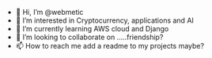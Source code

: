 - 👋 Hi, I’m @webmetic
- 👀 I’m interested in Cryptocurrency, applications and AI 
- 🌱 I’m currently learning AWS cloud and Django
- 💞️ I’m looking to collaborate on .....friendship?
- 📫 How to reach me add a readme to my projects maybe?

<!---
webmetic/webmetic is a ✨ special ✨ repository because its `README.md` (this file) appears on your GitHub profile.
You can click the Preview link to take a look at your changes.
--->
